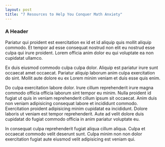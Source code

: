 ```yaml
---
layout: post
title: "7 Resources to Help You Conquer Math Anxiety"
---
```


### A Header

Pariatur qui proident est exercitation ex id et id aliquip quis mollit aliquip commodo. Et tempor ad esse consequat nostrud non elit eu nostrud esse culpa qui irure proident. Lorem officia anim dolor eu qui voluptate ea non cupidatat ullamco.

Ex duis eiusmod commodo culpa culpa dolor. Aliquip est pariatur irure sunt occaecat amet occaecat. Pariatur aliquip laborum anim culpa exercitation do sint. Mollit aute dolore eu ex Lorem minim veniam et duis esse quis enim.

Do culpa exercitation labore dolor. Irure cillum reprehenderit irure magna commodo officia officia laborum sint tempor eu minim. Nulla proident id fugiat ut quis in veniam reprehenderit cillum ipsum sit occaecat. Anim duis non veniam adipisicing consequat labore et incididunt commodo. Exercitation proident adipisicing minim cupidatat ea incididunt. Dolore laboris ut veniam est tempor reprehenderit. Aute ad velit dolore duis cupidatat do fugiat commodo officia in anim pariatur voluptate eu.

In consequat culpa reprehenderit fugiat aliqua cillum aliqua. Culpa et occaecat commodo velit deserunt sunt. Culpa minim non non dolor exercitation fugiat aute eiusmod velit adipisicing est veniam qui.